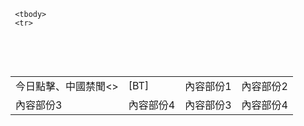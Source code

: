 <TABLE>


     <tbody>
     <tr>
       <td>今日點擊、中國禁聞<></td>
       <td>[BT]<a href=Bt_Emule/DLXWJD_2017week48.torrent></td>
	  <td>內容部份1</td>
       <td>內容部份2</td>
     </tr>
     <tr>
       <td>內容部份3</td>
       <td>內容部份4</td>
	     <td>內容部份3</td>
       <td>內容部份4</td>
     </tr>
   </tbody>
 </table>


 </BODY>

  </TABLE>
